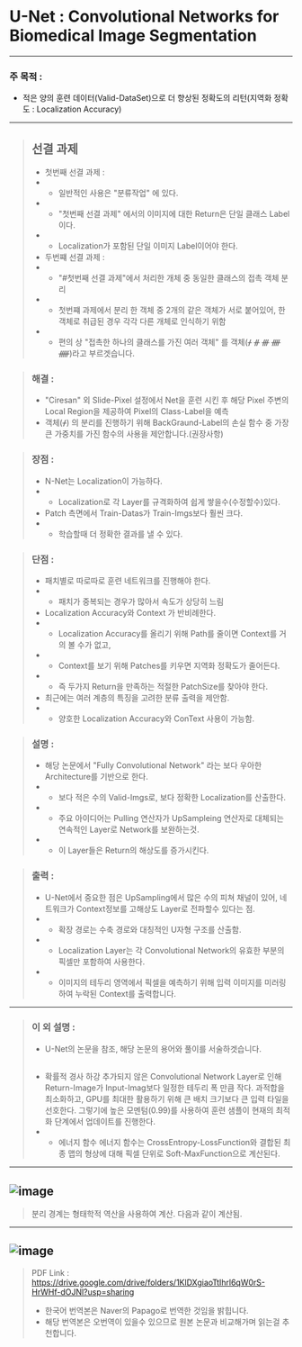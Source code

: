 # U-Net : Convolutional Networks for Biomedical Image Segmentation

------------------------------------------------------------------------------------------------------------------------

### 주 목적 : 
* 적은 양의 훈련 데이터(Valid-DataSet)으로 더 향상된 정확도의 리턴(지역화 정확도 : Localization Accuracy)

------------------------------------------------------------------------------------------------------------------------

> ## 선결 과제
> * 첫번째 선결 과제 : 
> * * 일반적인 사용은 "분류작업" 에 있다.
> * * "첫번째 선결 과제" 에서의 이미지에 대한 Return은 단일 클래스 Label이다.
> * * Localization가 포함된 단일 이미지 Label이어야 한다.
> * 두번쨰 선결 과제 :
> * * "#첫번째 선결 과제"에서 처리한 개체 중 동일한 클래스의 접촉 객체 분리
> * * 첫번쨰 과제에서 분리 한 객체 중 2개의 같은 객체가 서로 붙어있어, 한 객체로 취급된 경우 각각 다른 개체로 인식하기 위함
> * * 편의 상 "접촉한 하나의 클래스를 가진 여러 객체" 를 객체(ᚋ ᚌ ᚍ ᚎ ᚏ)라고 부르겟습니다.

> ### 해결 :
> * "Ciresan" 외 Slide-Pixel 설정에서 Net을 훈련 시킨 후 해당 Pixel 주변의 Local Region을 제공하여 Pixel의 Class-Label을 예측
> * 객체(ᚋ) 의 분리를 진행하기 위해 BackGraund-Label의 손실 함수 중 가장 큰 가중치를 가진 함수의 사용을 제안합니다.(권장사항)


> ### 장점 : 
> * N-Net는 Localization이 가능하다.
> * * Localization로 각 Layer를 규격화하여 쉽게 쌓을수(수정할수)있다.
> * Patch 측면에서 Train-Datas가 Train-Imgs보다 훨씬 크다.
> * * 학습할때 더 정확한 결과를 낼 수 있다.


> ### 단점 :
> * 패치별로 따로따로 훈련 네트워크를 진행해야 한다.
> * * 패치가 중복되는 경우가 많아서 속도가 상당히 느림
> * Localization Accuracy와 Context 가 반비례한다.
> * * Localization Accuracy를 올리기 위해 Path를 줄이면 Context를 거의 볼 수가 없고,
> * * Context를 보기 위해 Patches를 키우면 지역화 정확도가 줄어든다.
> * * 즉 두가지 Return을 만족하는 적절한 PatchSize를 찾아야 한다.
> * 최근에는 여러 계층의 특징을 고려한 분류 출력을 제안함.
> * * 양호한 Localization Accuracy와 ConText 사용이 가능함.


> ### 설명 : 
> * 해당 논문에서 "Fully Convolutional Network" 라는 보다 우아한 Architecture를 기반으로 한다.
> * * 보다 적은 수의 Valid-Imgs로, 보다 정확한 Localization를 산출한다.
> * * 주요 아이디어는 Pulling 연산자가 UpSampleing 연산자로 대체되는 연속적인 Layer로 Network를 보완하는것.
> * * 이 Layer들은 Return의 해상도를 증가시킨다.


> ### 출력 : 
> * U-Net에서 중요한 점은 UpSampling에서 많은 수의 피쳐 채널이 있어, 네트워크가 Context정보를 고해상도 Layer로 전파할수 있다는 점.
> * * 확장 경로는 수축 경로와 대칭적인 U자형 구조를 산출함.
> * * Localization Layer는 각 Convolutional Network의 유효한 부분의 픽셀만 포함하여 사용한다.
> * * 이미지의 테두리 영역에서 픽셀을 예측하기 위해 입력 이미지를 미러링하여 누락된 Context를 출력합니다.

------------------------------------------------------------------------------------------------------------------------

> ### 이 외 설명 :
> * U-Net의 논문을 참조, 해당 논문의 용어와 풀이를 서술하겟습니다.
> ## 
> * 확률적 경사 하강
> 추가되지 않은 Convolutional Network Layer로 인해 Return-Image가 Input-Imag보다 일정한 테두리 폭 만큼 작다.
> 과적합을 최소화하고, GPU를 최대한 활용하기 위해 큰 배치 크기보다 큰 입력 타일을 선호한다.
> 그렇기에 높은 모멘텀(0.99)를 사용하여 훈련 샘플이 현재의 최적화 단계에서 업데이트를 진행한다.
> * * 에너지 함수
> 에너지 함수는 CrossEntropy-LossFunction와 결합된 최종 맵의 형상에 대해 픽셀 단위로 Soft-MaxFunction으로 계산된다.
------------------------------------------------------------------------------------------------------------------------
![image](https://user-images.githubusercontent.com/102508669/180706716-22f7eaa4-06c0-4602-9584-1565cae2ea5a.png)
------------------------------------------------------------------------------------------------------------------------
> 분리 경계는 형태학적 역산을 사용하여 계산. 다음과 같이 계산됨.
------------------------------------------------------------------------------------------------------------------------
![image](https://user-images.githubusercontent.com/102508669/180706491-c5a574c9-ad93-4c0d-979c-ccff6967b7c7.png)
------------------------------------------------------------------------------------------------------------------------
> PDF Link : https://drive.google.com/drive/folders/1KlDXgiaoTtIhrl6qW0rS-HrWHf-dOJNl?usp=sharing
> * 한국어 번역본은 Naver의 Papago로 번역한 것임을 밝힙니다.
> * 해당 번역본은 오번역이 있을수 있으므로 원본 논문과 비교해가며 읽는걸 추천합니다.
